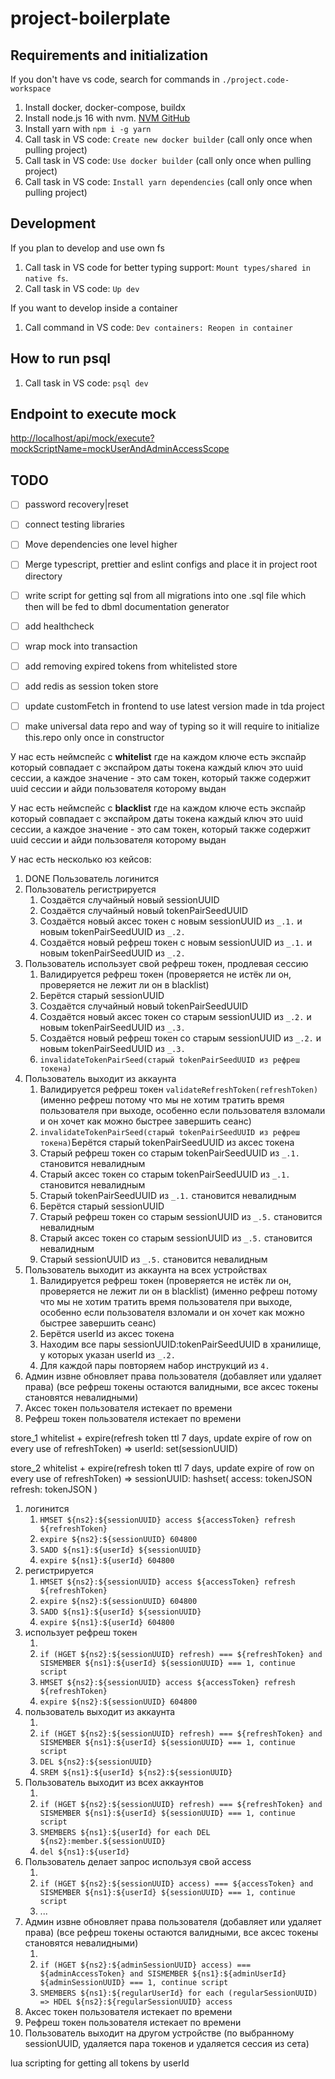 # project-boilerplate

## Requirements and initialization

If you don't have vs code, search for commands in `./project.code-workspace`

1. Install docker, docker-compose, buildx
2. Install node.js 16 with nvm. [NVM GitHub](https://github.com/nvm-sh/nvm)
3. Install yarn with `npm i -g yarn`
4. Call task in VS code: `Create new docker builder` (call only once when pulling project)
5. Call task in VS code: `Use docker builder` (call only once when pulling project)
6. Call task in VS code: `Install yarn dependencies` (call only once when pulling project)

## Development

If you plan to develop and use own fs

1. Call task in VS code for better typing support: `Mount types/shared in native fs`.
2. Call task in VS code: `Up dev`

If you want to develop inside a container

1. Call command in VS code: `Dev containers: Reopen in container`

## How to run psql

1. Call task in VS code: `psql dev`

## Endpoint to execute mock

<http://localhost/api/mock/execute?mockScriptName=mockUserAndAdminAccessScope>

## TODO

- [ ] password recovery|reset

- [ ] connect testing libraries

- [ ] Move dependencies one level higher

- [ ] Merge typescript, prettier and eslint configs and place it in project root directory

- [ ] write script for getting sql from all migrations into one .sql file which then will be fed to dbml documentation generator

- [ ] add healthcheck

- [ ] wrap mock into transaction

- [ ] add removing expired tokens from whitelisted store

- [ ] add redis as session token store

- [ ] update customFetch in frontend to use latest version made in tda project

- [ ] make universal data repo and way of typing so it will require to initialize this.repo only once in constructor

У нас есть неймспейс с **whitelist** где на каждом ключе есть экспайр который совпадает с экспайром даты токена
каждый ключ это uuid сессии, а каждое значение - это сам токен, который также содержит uuid сессии и айди пользователя которому выдан

У нас есть неймспейс с **blacklist** где на каждом ключе есть экспайр который совпадает с экспайром даты токена
каждый ключ это uuid сессии, а каждое значение - это сам токен, который также содержит uuid сессии и айди пользователя которому выдан

<!-- можно создать таблицу c парами sessionUUID: tokenPairSeedUUID -->

У нас есть несколько юз кейсов:

1. DONE Пользователь логинится
2. Пользователь регистрируется
   1. Создаётся случайный новый sessionUUID
   2. Создаётся случайный новый tokenPairSeedUUID
   3. Создаётся новый аксес токен с новым sessionUUID из `_.1.` и новым tokenPairSeedUUID из `_.2.`
   4. Создаётся новый рефреш токен с новым sessionUUID из `_.1.` и новым tokenPairSeedUUID из `_.2.`
3. Пользователь использует свой рефреш токен, продлевая сессию
   1. Валидируется рефреш токен (проверяется не истёк ли он, проверяется не лежит ли он в blacklist)
   2. Берётся старый sessionUUID
   3. Создаётся случайный новый tokenPairSeedUUID
   4. Создаётся новый аксес токен со старым sessionUUID из `_.2.` и новым tokenPairSeedUUID из `_.3.`
   5. Создаётся новый рефреш токен со старым sessionUUID из `_.2.` и новым tokenPairSeedUUID из `_.3.`
   6. `invalidateTokenPairSeed(старый tokenPairSeedUUID из рефреш токена)`
4. Пользователь выходит из аккаунта
   1. Валидируется рефреш токен `validateRefreshToken(refreshToken)` (именно рефреш потому что мы не хотим тратить время пользователя при выходе, особенно если пользователя взломали и он хочет как можно быстрее завершить сеанс)
   2. `invalidateTokenPairSeed(старый tokenPairSeedUUID из рефреш токена)`Берётся старый tokenPairSeedUUID из аксес токена
   3. Старый рефреш токен со старым tokenPairSeedUUID из `_.1.` становится невалидным
   4. Старый аксес токен со старым tokenPairSeedUUID из `_.1.` становится невалидным
   5. Старый tokenPairSeedUUID из `_.1.` становится невалидным
   6. Берётся старый sessionUUID
   7. Старый рефреш токен со старым sessionUUID из `_.5.` становится невалидным
   8. Старый аксес токен со старым sessionUUID из `_.5.` становится невалидным
   9. Старый sessionUUID из `_.5.` становится невалидным
5. Пользователь выходит из аккаунта на всех устройствах
   1. Валидируется рефреш токен (проверяется не истёк ли он, проверяется не лежит ли он в blacklist) (именно рефреш потому что мы не хотим тратить время пользователя при выходе, особенно если пользователя взломали и он хочет как можно быстрее завершить сеанс)
   2. Берётся userId из аксес токена
   3. Находим все пары sessionUUID:tokenPairSeedUUID в хранилище, у которых указан userId из `_.2.`
   4. Для каждой пары повторяем набор инструкций из `4.`
6. Админ извне обновляет права пользователя (добавляет или удаляет права) (все рефреш токены остаются валидными, все аксес токены становятся невалидными)
7. Аксес токен пользователя истекает по времени
8. Рефреш токен пользователя истекает по времени

store_1 whitelist + expire(refresh token ttl 7 days, update expire of row on every use of refreshToken)
   => userId: set(sessionUUID)

store_2 whitelist + expire(refresh token ttl 7 days, update expire of row on every use of refreshToken)
   => sessionUUID: hashset(
      access: tokenJSON
      refresh: tokenJSON
   )

1. логинится
   1. `HMSET ${ns2}:${sessionUUID} access ${accessToken} refresh ${refreshToken}`
   2. `expire ${ns2}:${sessionUUID} 604800`
   3. `SADD ${ns1}:${userId} ${sessionUUID}`
   4. `expire ${ns1}:${userId} 604800`
2. регистрируется
   1. `HMSET ${ns2}:${sessionUUID} access ${accessToken} refresh ${refreshToken}`
   2. `expire ${ns2}:${sessionUUID} 604800`
   3. `SADD ${ns1}:${userId} ${sessionUUID}`
   4. `expire ${ns1}:${userId} 604800`
3. использует рефреш токен
   1. <!-- exist ${ns2}:${sessionUUID} and  -->
   2. `if (HGET ${ns2}:${sessionUUID} refresh) === ${refreshToken} and SISMEMBER ${ns1}:${userId} ${sessionUUID} === 1, continue script`
   3. `HMSET ${ns2}:${sessionUUID} access ${accessToken} refresh ${refreshToken}`
   4. `expire ${ns2}:${sessionUUID} 604800`
4. пользователь выходит из аккаунта
   1. <!-- exist ${ns2}:${sessionUUID} and  -->
   2. `if (HGET ${ns2}:${sessionUUID} refresh) === ${refreshToken} and SISMEMBER ${ns1}:${userId} ${sessionUUID} === 1, continue script`
   3. `DEL ${ns2}:${sessionUUID}`
   4. `SREM ${ns1}:${userId} ${ns2}:${sessionUUID}`
5. Пользователь выходит из всех аккаунтов
   1. <!-- exist ${ns2}:${sessionUUID} and  -->
   2. `if (HGET ${ns2}:${sessionUUID} refresh) === ${refreshToken} and SISMEMBER ${ns1}:${userId} ${sessionUUID} === 1, continue script`
   3. `SMEMBERS ${ns1}:${userId} for each DEL ${ns2}:member.${sessionUUID}`
   4. `del ${ns1}:${userId}`
6. Пользователь делает запрос используя свой access
   1. <!-- exist ${ns2}:${sessionUUID} and  -->
   2. `if (HGET ${ns2}:${sessionUUID} access) === ${accessToken} and SISMEMBER ${ns1}:${userId} ${sessionUUID} === 1, continue script`
   3. ...
7. Админ извне обновляет права пользователя (добавляет или удаляет права) (все рефреш токены остаются валидными, все аксес токены становятся невалидными)
   1. <!-- exist ${ns2}:${sessionUUID} and  -->
   2. `if (HGET ${ns2}:${adminSessionUUID} access) === ${adminAccessToken} and SISMEMBER ${ns1}:${adminUserId} ${adminSessionUUID} === 1, continue script`
   3. `SMEMBERS ${ns1}:${regularUserId} for each (regularSessionUUID) => HDEL ${ns2}:${regularSessionUUID} access`
8. Аксес токен пользователя истекает по времени
9. Рефреш токен пользователя истекает по времени
10. Пользователь выходит на другом устройстве (по выбранному sessionUUID, удаляется пара токенов и удаляется сессия из сета)


<!-- 7 day = 60 * 60 * 24 * 7 = 604800 -->
<!-- 20 min = 60 * 20 = 1200 -->

<!-- https://www.tutorialspoint.com/redis/redis_sets.htm -->

lua scripting for getting all tokens by userId

<!-- local rank = redis.call('zrank', KEYS[1], ARGV[1]);
local min = math.max(rank - ARGV[2], 0);
local max = rank + ARGV[2];
local ldb = redis.call('zrange', KEYS[1], min, max);
return {rank+1, ldb}; -->
